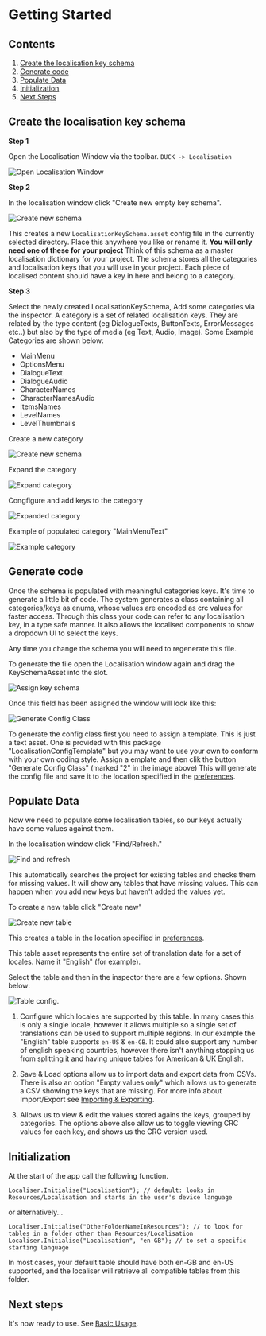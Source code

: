# Getting Started

## Contents

1. [Create the localisation key schema](##create-the-localisation-key-schema)
2. [Generate code](##generate-code)
3. [Populate Data](##populate-data)
4. [Initialization](##initialization)
5. [Next Steps](##next-steps)

## Create the localisation key schema
**Step 1**

Open the Localisation Window via the toolbar. `DUCK -> Localisation`

![Open Localisation Window](./open-window.png)

**Step 2**

In the localisation window click "Create new empty key schema". 

![Create new schema](./create-new-schema.png)

This creates a new `LocalisationKeySchema.asset` config file in the currently selected directory. Place this anywhere you like or rename it. **You will only need one of these for your project**
Think of this schema as a master localisation dictionary for your project. 
The schema stores all the categories and localisation keys that you will use in your project. Each piece of localised content should have a key in here and belong to a category.

**Step 3**

Select the newly created LocalisationKeySchema, Add some categories via the inspector. A category is a set of related localisation keys. They are related by the type content (eg DialogueTexts, ButtonTexts, ErrorMessages etc..) but also by the type of media (eg Text, Audio, Image).
Some Example Categories are shown below:
* MainMenu
* OptionsMenu
* DialogueText
* DialogueAudio
* CharacterNames
* CharacterNamesAudio
* ItemsNames
* LevelNames
* LevelThumbnails
    
Create a new category

![Create new schema](./create-category.png)

Expand the category

![Expand category](./expand-category.png)

Congfigure and add keys to the category

![Expanded category](./expanded-category.png)

Example of populated category "MainMenuText"

![Example category](./example-category.png)

## Generate code
Once the schema is populated with meaningful categories keys. It's time to generate a little bit of code. The system generates a class containing all categories/keys as enums, whose values are encoded as crc values for faster access. Through this class your code can refer to any localisation key, in a type safe manner. It also allows the localised components to show a dropdown UI to select the keys.

Any time you change the schema you will need to regenerate this file.

To generate the file open the Localisation window again and drag the KeySchemaAsset into the slot.

![Assign key schema](./assign-key-schema.png)

Once this field has been assigned the window will look like this:

![Generate Config Class](./generate-config-class.png)

To generate the config class first you need to assign a template. This is just a text asset. One is provided with this package "LocalisationConfigTemplate" but you may want to use your own to conform with your own coding style. Assign a emplate and then clik the button "Generate Config Class" (marked "2" in the image above)
This will generate the config file and save it to the location specified in the [preferences](./Preferences.md).

## Populate Data
Now we need to populate some localisation tables, so our keys actually have some values against them.

In the localisation window click "Find/Refresh."
 
![Find and refresh](./find-and-refresh.png)

This automatically searches the project for existing tables and checks them for missing values. It will show any tables that have missing values. This can happen when you add new keys but haven't added the values yet.

To create a new table click "Create new"

![Create new table](./create-new-table.png)

This creates a table in the location specified in [preferences](./Preferences.md).

This table asset represents the entire set of translation data for a set of locales. Name it "English" (for example).

Select the table and then in the inspector there are a few options. Shown below:

![Table config](./table-config.png).

1) Configure which locales are supported by this table. In many cases this is only a single locale, however it allows multiple so a single set of translations can be used to support multiple regions. In our example the "English" table supports `en-US` & `en-GB`. It could also support any number of english speaking countries, however there isn't anything stopping us from splitting it and having unique tables for American & UK English.

2) Save & Load options allow us to import data and export data from CSVs. There is also an option "Empty values only" which allows us to generate a CSV showing the keys that are missing. For more info about Import/Export see [Importing & Exporting](./Docs/ImportingAndExporting.md).

3) Allows us to view & edit the values stored agains the keys, grouped by categories. The options above also allow us to toggle viewing CRC values for each key, and shows us the CRC version used.

## Initialization

At the start of the app call the following function.

`Localiser.Initialise("Localisation"); // default: looks in Resources/Localisation and starts in the user's device language`

or alternatively...

`Localiser.Initialise("OtherFolderNameInResources"); // to look for tables in a folder other than Resources/Localisation`
`Localiser.Initialise("Localisation", "en-GB"); // to set a specific starting language`

In most cases, your default table should have both en-GB and en-US supported, and the localiser will retrieve all compatible tables from this folder.

## Next steps
It's now ready to use. See [Basic Usage](./Docs/BasicUsage.md).